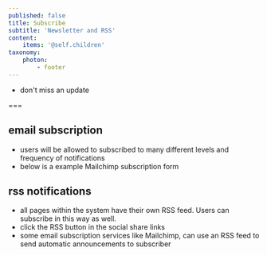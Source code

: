 ```yaml
---
published: false
title: Subscribe
subtitle: 'Newsletter and RSS'
content:
    items: '@self.children'
taxonomy:
    photon:
        - footer
---
```


- don't miss an update

===

## email subscription
- users will be allowed to subscribed to many different levels and frequency of notifications
- below is a example Mailchimp subscription form

## rss notifications
- all pages within the system have their own RSS feed. Users can subscribe in this way as well.
- click the RSS button in the social share links
- some email subscription services like Mailchimp, can use an RSS feed to send automatic announcements to subscriber
